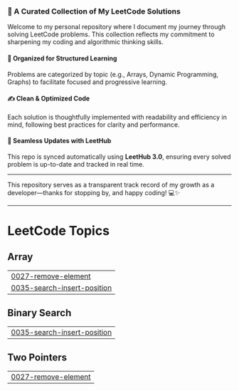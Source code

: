 

### 🚀 A Curated Collection of My LeetCode Solutions

Welcome to my personal repository where I document my journey through solving LeetCode problems. This collection reflects my commitment to sharpening my coding and algorithmic thinking skills.

#### 📂 Organized for Structured Learning

Problems are categorized by topic (e.g., Arrays, Dynamic Programming, Graphs) to facilitate focused and progressive learning.

#### ✍️ Clean & Optimized Code

Each solution is thoughtfully implemented with readability and efficiency in mind, following best practices for clarity and performance.

#### 🔄 Seamless Updates with LeetHub

This repo is synced automatically using **LeetHub 3.0**, ensuring every solved problem is up-to-date and tracked in real time.

---

This repository serves as a transparent track record of my growth as a developer—thanks for stopping by, and happy coding! 💻✨

---



<!---LeetCode Topics Start-->
# LeetCode Topics
## Array
|  |
| ------- |
| [0027-remove-element](https://github.com/dolly9dolly/LeetCode-Problems/tree/master/0027-remove-element) |
| [0035-search-insert-position](https://github.com/dolly9dolly/LeetCode-Problems/tree/master/0035-search-insert-position) |
## Binary Search
|  |
| ------- |
| [0035-search-insert-position](https://github.com/dolly9dolly/LeetCode-Problems/tree/master/0035-search-insert-position) |
## Two Pointers
|  |
| ------- |
| [0027-remove-element](https://github.com/dolly9dolly/LeetCode-Problems/tree/master/0027-remove-element) |
<!---LeetCode Topics End-->